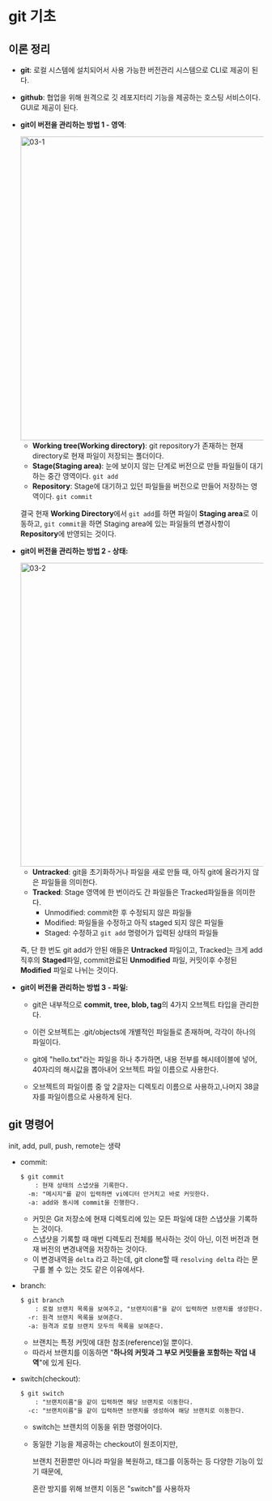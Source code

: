 # git 기초

## 이론 정리

- **git**: 로컬 시스템에 설치되어서 사용 가능한 버전관리 시스템으로 CLI로 제공이 된다.
- **github**: 협업을 위해 원격으로 깃 레포지터리 기능을 제공하는 호스팅 서비스이다. GUI로 제공이 된다.

- **git이 버전을 관리하는 방법 1 - 영역**:

  <img width="600" alt="03-1" src="https://github.com/user-attachments/assets/1f3ef588-a6f6-4153-a9db-537a973818f2">

  - **Working tree(Working directory)**: git repository가 존재하는 현재 directory로 현재 파일이 저장되는 폴더이다.
  - **Stage(Staging area)**: 눈에 보이지 않는 단계로 버전으로 만들 파일들이 대기하는 중간 영역이다. `git add`
  - **Repository**: Stage에 대기하고 있던 파일들을 버전으로 만들어 저장하는 영역이다. `git commit`

  결국 현재 **Working Directory**에서 `git add`를 하면 파일이 **Staging area**로 이동하고, `git commit`을 하면 Staging area에 있는 파일들의 변경사항이 **Repository**에 반영되는 것이다.

- **git이 버전을 관리하는 방법 2 - 상태:**

  <img width="600" alt="03-2" src="https://github.com/user-attachments/assets/0c5d3dbd-3ff7-49a1-aa9a-e4a6e6d40ed5">

  - **Untracked**: git을 초기화하거나 파일을 새로 만들 때, 아직 git에 올라가지 않은 파일들을 의미한다.
  - **Tracked**: Stage 영역에 한 번이라도 간 파일들은 Tracked파일들을 의미한다.
    - Unmodified: commit한 후 수정되지 않은 파일들
    - Modified: 파일들을 수정하고 아직 staged 되지 않은 파일들
    - Staged: 수정하고 `git add` 명령어가 입력된 상태의 파일들

  즉, 단 한 번도 git add가 안된 애들은 **Untracked** 파일이고, Tracked는 크게 add직후의 **Staged**파일, commit완료된 **Unmodified** 파일, 커밋이후 수정된 **Modified** 파일로 나뉘는 것이다.

- **git이 버전을 관리하는 방법 3 - 파일:**

  - git은 내부적으로 **commit, tree, blob, tag**의 4가지 오브젝트 타입을 관리한다.

  - 이런 오브젝트는 .git/objects에 개별적인 파일들로 존재하며, 각각이 하나의 파일이다.

  - git에 "hello.txt"라는 파일을 하나 추가하면, 내용 전부를 해시테이블에 넣어, 40자리의 해시값을 뽑아내어 오브젝트 파일 이름으로 사용한다.

  - 오브젝트의 파일이름 중 앞 2글자는 디렉토리 이름으로 사용하고,나머지 38글자를 파일이름으로 사용하게 된다.



## git 명령어

init, add, pull, push, remote는 생략

- commit:

  ```shell
  $ git commit
      : 현재 상태의 스냅샷을 기록한다.
    -m: "메시지"를 같이 입력하면 vi에디터 안거치고 바로 커밋한다.
    -a: add와 동시에 commit을 진행한다.
  ```

  - 커밋은 Git 저장소에 현재 디렉토리에 있는 모든 파일에 대한 스냅샷을 기록하는 것이다.
  - 스냅샷을 기록할 때 매번 디렉토리 전체를 복사하는 것이 아닌, 이전 버전과 현재 버전의 변경내역을 저장하는 것이다.
  - 이 변경내역을 `delta` 라고 하는데, git clone할 때 `resolving delta` 라는 문구를 볼 수 있는 것도 같은 이유에서다.

- branch:

  ```shell
  $ git branch
      : 로컬 브랜치 목록을 보여주고, "브랜치이름"을 같이 입력하면 브랜치를 생성한다.
    -r: 원격 브랜치 목록을 보여준다.
    -a: 원격과 로컬 브랜치 모두의 목록을 보여준다.
  ```

  - 브랜치는 특정 커밋에 대한 참조(reference)일 뿐이다.
  - 따라서 브랜치를 이동하면 "**하나의 커밋과 그 부모 커밋들을 포함하는 작업 내역**"에 있게 된다.

- switch(checkout):

  ```shell
  $ git switch
      : "브랜치이름"을 같이 입력하면 해당 브랜치로 이동한다.
    -c: "브랜치이름"을 같이 입력하면 브랜치를 생성하여 해당 브랜치로 이동한다.
  ```

  - switch는 브랜치의 이동을 위한 명령어이다.

  - 동일한 기능을 제공하는 checkout이 원조이지만,

    브랜치 전환뿐만 아니라 파일을 복원하고, 태그를 이동하는 등 다양한 기능이 있기 때문에,

    혼란 방지를 위해 브랜치 이동은 "switch"를 사용하자